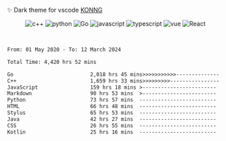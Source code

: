 <div>
<!-- <img align='left' src="https://github.com/fengwei2002/fengwei2002/blob/main/calendar.svg"> -->

✨ Dark theme for vscode [KONNG](https://marketplace.visualstudio.com/items?itemName=OvO.konng) 

<p align="center">
  <img alt="c++" src="https://img.shields.io/badge/C++-f34b7d?style=flat-square&logo=c%2b%2b">
  <img alt="python" src="https://img.shields.io/badge/Python-3572a5?style=flat-square&logo=python&logoColor=white">
  <img alt="Go" src="https://img.shields.io/badge/Go-142857?style=flat-square&logo=Go">
  <img alt="javascript" src="https://img.shields.io/badge/JavaScript-000000?style=flat-square&logo=javascript">
  <img alt="typescript" src="https://img.shields.io/badge/TypeScript-1a0dab?style=flat-square&logo=typescript">
  <img alt="vue" src="https://img.shields.io/badge/Vue.js-007777?style=flat-square&logo=vue.js">
  <img alt="React" src="https://img.shields.io/badge/React-3572a5?style=flat-square&logo=React&logoColor=9cf">
<!--     <p align="center">
    <img src="https://camo.githubusercontent.com/8b4dcdddfcead4e264977e9961ee5fb15fae6a0dcd12ee7a2017e8044603635b/68747470733a2f2f63646e2e616377696e672e636f6d2f6d656469612f61727469636c652f696d6167652f323032322f30342f30322f3130313437365f383763653937646562322d706978656c2d62756e6e792e676966" height="65" algin="center"/>
    </p> -->
</p>
</div> 
</br>

<!--START_SECTION:waka-->

```txt
From: 01 May 2020 - To: 12 March 2024

Total Time: 4,420 hrs 52 mins

Go                         2,018 hrs 45 mins>>>>>>>>>>>--------------   45.66 %
C++                        1,659 hrs 33 mins>>>>>>>>>----------------   37.54 %
JavaScript                 159 hrs 18 mins >------------------------   03.60 %
Markdown                   90 hrs 53 mins  >------------------------   02.06 %
Python                     73 hrs 57 mins  -------------------------   01.67 %
HTML                       66 hrs 48 mins  -------------------------   01.51 %
Stylus                     65 hrs 53 mins  -------------------------   01.49 %
Java                       42 hrs 27 mins  -------------------------   00.96 %
CSS                        26 hrs 55 mins  -------------------------   00.61 %
Kotlin                     25 hrs 16 mins  -------------------------   00.57 %
```

<!--END_SECTION:waka-->

<!--! 

![](https://github-readme-stats.vercel.app/api?username=fengwei2002&show_icons=true&count_private=true&hide_title=true%27&hide=contribs&include_all_commits=true&theme=highcontrast&bg_color=30,e96443,904e95) 




<img align='left' alt="isocalendar" src="https://github.com/fengwei2002/fengwei2002/blob/main/activity.svg">

<a href="https://leetcode.cn/u/fengwei2002/"><img src="https://stats.justsong.cn/api/leetcode?username=fengwei2002&cn=true" height = "188" algin="right"/> </a>

-->
